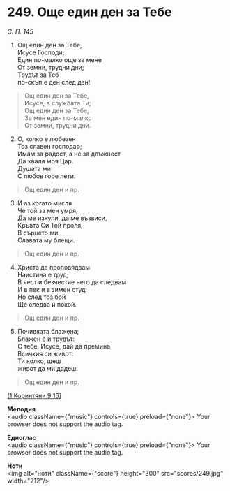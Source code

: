 # 249. Още един ден за Тебе  

*С. П. 145*  

1. Ощ един ден за Тебе,  
Исусе Господи;  
Един по-малко още за мене  
От земни, трудни дни;  
Трудът за Теб  
по-скъп е ден след ден!  

> Ощ един ден за Тебе,  
> Исусе, в службата Ти;  
> Ощ един ден за Тебе,  
> За мен един по-малко  
> От земни, трудни дни.  

2. О, колко е любезен  
Тоз славен господар;  
Имам за радост, а не за длъжност  
Да хваля моя Цар.  
Душата ми  
С любов горе лети.  

> Ощ един ден и пр.  

3. И аз когато мисля  
Че той за мен умря,  
Да ме изкупи, да ме възвиси,  
Кръвта Си Той проля,  
В сърцето ми  
Славата му блещи.  

> Ощ един ден и пр.  

4. Христа да проповядвам  
Наистина е труд;  
В чест и безчестие него да следвам  
И в пек и в зимен студ:  
Но след тоз бой  
Ще следва и покой.  

> Ощ един ден и пр.  

5. Почивката блажена;  
Блажен е и трудът:  
С тебе, Исусе, дай да премина  
Всичкия си живот:  
Ти колко, щеш  
живот да ми дадеш.  

> Ощ един ден и пр.  

[(1 Коринтяни 9:16)](http://biblia.bg/index.php?k=53&g=9&s=16)  

__Мелодия__  
<audio className={"music"} controls={true} preload={"none"}><source src="mp3/249.mp3" type="audio/mpeg"/>
Your browser does not support the audio tag.
</audio>  

__Едноглас__  
<audio className={"music"} controls={true} preload={"none"}><source src="transp/249.mp3" type="audio/mpeg"/>
Your browser does not support the audio tag.
</audio>  

__Ноти__  
<img alt="ноти" className={"score"} height="300" src="scores/249.jpg" width="212"/>
